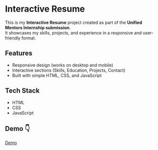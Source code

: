 # Interactive Resume

This is my **Interactive Resume** project created as part of the **Unified Mentors Internship submission**.  
It showcases my skills, projects, and experience in a responsive and user-friendly format.

## Features
- Responsive design (works on desktop and mobile)
- Interactive sections (Skills, Education, Projects, Contact)
- Built with simple HTML, CSS, and JavaScript

## Tech Stack
- HTML  
- CSS  
- JavaScript  

## Demo 👇
[Demo](https://baisoyaaditya.github.io/Interactive-Resume/)

